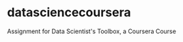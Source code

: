 datasciencecoursera
===================

Assignment for Data Scientist's Toolbox, a Coursera Course
